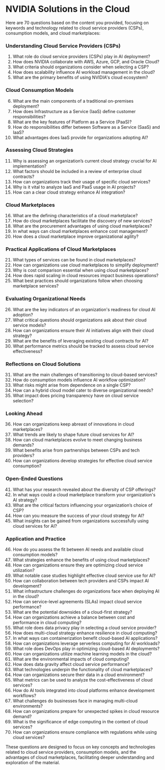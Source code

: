 # NVIDIA Solutions in the Cloud

Here are 70 questions based on the content you provided, focusing on keywords and technology related to cloud service providers (CSPs), consumption models, and cloud marketplaces:

### Understanding Cloud Service Providers (CSPs)
1. What role do cloud service providers (CSPs) play in AI deployment?
2. How does NVIDIA collaborate with AWS, Azure, GCP, and Oracle Cloud?
3. What criteria should organizations consider when selecting a CSP?
4. How does scalability influence AI workload management in the cloud?
5. What are the primary benefits of using NVIDIA's cloud ecosystem?

### Cloud Consumption Models
6. What are the main components of a traditional on-premises deployment?
7. How does Infrastructure as a Service (IaaS) define customer responsibilities?
8. What are the key features of Platform as a Service (PaaS)?
9. How do responsibilities differ between Software as a Service (SaaS) and IaaS?
10. What advantages does IaaS provide for organizations adopting AI?

### Assessing Cloud Strategies
11. Why is assessing an organization’s current cloud strategy crucial for AI implementation?
12. What factors should be included in a review of enterprise cloud contracts?
13. How can organizations track their usage of specific cloud services?
14. Why is it vital to analyze IaaS and PaaS usage in AI projects?
15. How can a clear cloud strategy enhance AI integration?

### Cloud Marketplaces
16. What are the defining characteristics of a cloud marketplace?
17. How do cloud marketplaces facilitate the discovery of new services?
18. What are the procurement advantages of using cloud marketplaces?
19. In what ways can cloud marketplaces enhance cost management?
20. How does a cloud marketplace improve organizational agility?

### Practical Applications of Cloud Marketplaces
21. What types of services can be found in cloud marketplaces?
22. How can organizations use cloud marketplaces to simplify deployment?
23. Why is cost comparison essential when using cloud marketplaces?
24. How does rapid scaling in cloud resources impact business operations?
25. What best practices should organizations follow when choosing marketplace services?

### Evaluating Organizational Needs
26. What are the key indicators of an organization's readiness for cloud AI adoption?
27. What critical questions should organizations ask about their cloud service models?
28. How can organizations ensure their AI initiatives align with their cloud strategy?
29. What are the benefits of leveraging existing cloud contracts for AI?
30. What performance metrics should be tracked to assess cloud service effectiveness?

### Reflections on Cloud Solutions
31. What are the main challenges of transitioning to cloud-based services?
32. How do consumption models influence AI workflow optimization?
33. What risks might arise from dependence on a single CSP?
34. How can a hybrid cloud model cater to diverse organizational needs?
35. What impact does pricing transparency have on cloud service selection?

### Looking Ahead
36. How can organizations keep abreast of innovations in cloud marketplaces?
37. What trends are likely to shape future cloud services for AI?
38. How can cloud marketplaces evolve to meet changing business demands?
39. What benefits arise from partnerships between CSPs and tech providers?
40. How can organizations develop strategies for effective cloud service consumption?

### Open-Ended Questions
41. What has your research revealed about the diversity of CSP offerings?
42. In what ways could a cloud marketplace transform your organization's AI strategy?
43. What are the critical factors influencing your organization’s choice of CSP?
44. How can you measure the success of your cloud strategy for AI?
45. What insights can be gained from organizations successfully using cloud services for AI?

### Application and Practice
46. How do you assess the fit between AI needs and available cloud consumption models?
47. What strategies enhance the benefits of using cloud marketplaces?
48. How can organizations ensure they are optimizing cloud service utilization?
49. What notable case studies highlight effective cloud service use for AI?
50. How can collaboration between tech providers and CSPs impact AI development?
51. What infrastructure challenges do organizations face when deploying AI in the cloud?
52. How can service-level agreements (SLAs) impact cloud service performance?
53. What are the potential downsides of a cloud-first strategy?
54. How can organizations achieve a balance between cost and performance in cloud computing?
55. What role does data privacy play in selecting a cloud service provider?
56. How does multi-cloud strategy enhance resilience in cloud computing?
57. In what ways can containerization benefit cloud-based AI applications?
58. How can organizations leverage serverless computing for AI workloads?
59. What role does DevOps play in optimizing cloud-based AI deployments?
60. How can organizations utilize machine learning models in the cloud?
61. What are the environmental impacts of cloud computing?
62. How does data gravity affect cloud service performance?
63. What technologies underpin the functionality of cloud marketplaces?
64. How can organizations secure their data in a cloud environment?
65. What metrics can be used to analyze the cost-effectiveness of cloud services?
66. How do AI tools integrated into cloud platforms enhance development workflows?
67. What challenges do businesses face in managing multi-cloud environments?
68. How can organizations prepare for unexpected spikes in cloud resource demand?
69. What is the significance of edge computing in the context of cloud services?
70. How can organizations ensure compliance with regulations while using cloud services?

These questions are designed to focus on key concepts and technologies related to cloud service providers, consumption models, and the advantages of cloud marketplaces, facilitating deeper understanding and exploration of the material.